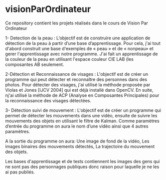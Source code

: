 # visionParOrdinateur
Ce repository contient les projets réalisés dans le cours de Vision Par Ordinateur

1- Detection de la peau : 
   L’objectif est de construire une application de détection de la peau à partir d’une base d’apprentissage. Pour cela, j'ai tout d'abord construit une base d'exemples de « peau » et de « nonpeau» et gerer l'apprentissage avec notre programme. J'ai fait un apprentissage de la couleur de la peau en utilisant l'espace couleur CIE LAB (les composantes AB seulement. 
   
2-Détection et Reconnaissance de visages : 
  L'objectif est de créer un programme qui peut détecter et reconnaître des personnes dans des photos. Pour détecter des visages, j'ai utilisé la méthode proposée par Violas et Jones [IJCV 2004] qui est déjà installé dans OpenCV. En suite, nj'ai utilisé la
méthode de ACP (Analyse en Composantes Principales) pour la reconnaissance des visages détectées.

3- Détection suivi de mouvement : 
   L'objectif est de créer un programme qui permet de détecter les mouvements dans une vidéo, ensuite de suivre les mouvements des objets en utilisant le filtre de Kalman. Comme paramètres d’entrée du programme on aura le nom d’une vidéo ainsi que 4 autres paramètres.
   
A la sortie du programme on aura:
Une image de fond de la vidéo, 
Les images binaires des mouvements détectés, 
La trajectoire du mouvement des objets.

Les bases d'apprentissage et de tests contiennent les images des gens qui ne sont pas des personnages publiques donc raison pour laquelle je ne les ai pas publiés. 
